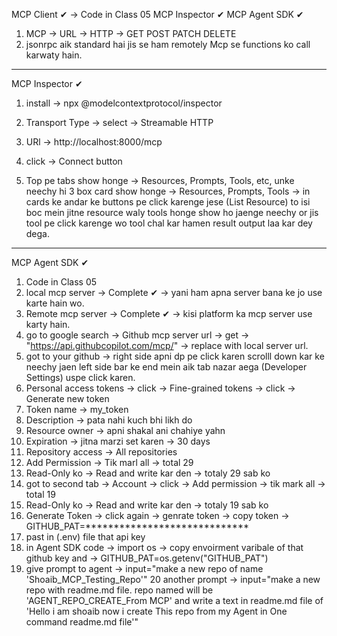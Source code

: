 MCP Client ✔     -> Code in Class 05
MCP Inspector ✔
MCP Agent SDK ✔

1. MCP -> URL -> HTTP -> GET POST PATCH DELETE
2. jsonrpc aik standard hai jis se ham remotely Mcp se functions ko call karwaty hain.

--------------------------------------------
MCP Inspector ✔

1. install -> npx @modelcontextprotocol/inspector
2. Transport Type -> select -> Streamable HTTP
3. URl -> http://localhost:8000/mcp
4. click -> Connect button

5. Top pe tabs show honge -> Resources, Prompts, Tools, etc,
   unke neechy hi 3 box card show honge -> Resources, Prompts, Tools -> in cards ke andar ke buttons pe click karenge 
   jese (List Resource) to isi boc mein jitne resource waly tools honge show ho jaenge neechy or jis tool pe click karenge
   wo tool chal kar hamen result output laa kar dey dega.


--------------------------------------------
MCP Agent SDK ✔

1. Code in Class 05
2. local mcp server  -> Complete ✔  -> yani ham apna server bana ke jo use karte hain wo.
3. Remote mcp server -> Complete ✔  -> kisi platform ka mcp server use karty hain.
4. go to google search -> Github mcp server url -> get -> "https://api.githubcopilot.com/mcp/" -> replace with local server url.
5. got to your github -> right side apni dp pe click karen scrolll down kar ke neechy jaen left side bar ke end mein aik tab
   nazar aega (Developer Settings) uspe click karen.
6. Personal access tokens -> click -> Fine-grained tokens -> click -> Generate new token
7. Token name -> my_token
8. Description -> pata nahi kuch bhi likh do
9. Resource owner -> apni shakal ani chahiye yahn
10. Expiration -> jitna marzi set karen -> 30 days
11. Repository access -> All repositories
12. Add Permission -> Tik marl all -> total 29
13. Read-Only ko -> Read and write kar den -> totaly 29 sab ko
14. got to second tab -> Account -> click -> Add permission -> tik mark all -> total 19
15. Read-Only ko -> Read and write kar den -> totaly 19 sab ko 
16. Generate Token -> click again -> genrate token -> copy token -> GITHUB_PAT=*****************************
17. past in (.env) file that api key
18. in Agent SDK code -> import os -> copy envoirment varibale of that github key and -> GITHUB_PAT=os.getenv("GITHUB_PAT") 
19. give prompt to agent -> input="make a new repo of name 'Shoaib_MCP_Testing_Repo'"
20 another prompt -> input="make a new repo with readme.md file. repo named will be 'AGENT_REPO_CREATE_From MCP' and write a text in readme.md file of 'Hello i am shoaib now i create This repo from my Agent in One command readme.md file'"






















